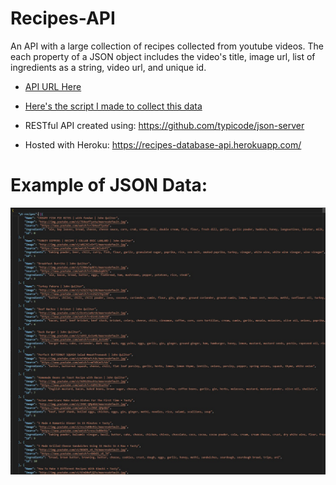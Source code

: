# Recipes-API
An API with a large collection of recipes collected from youtube videos. The each property of a JSON object includes the video's title, image url, list of ingredients as a string, video url, and unique id. 

- [API URL Here](https://recipes-database-api.herokuapp.com/yt-recipes)

- [Here's the script I made to collect this data](https://github.com/kenny101/Youtube-Recipes-Dataset-with-Ingredients)

- RESTful API created using: https://github.com/typicode/json-server

- Hosted with Heroku: https://recipes-database-api.herokuapp.com/


# Example of JSON Data: 
![Figure 1-1](example.jpg)
